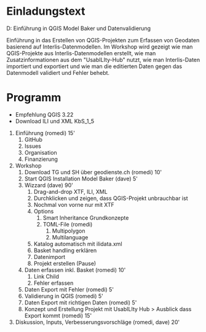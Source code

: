 # Einladungstext

D: Einführung in QGIS Model Baker und Datenvalidierung

Einführung in das Erstellen von QGIS-Projekten zum Erfassen von Geodaten basierend auf Interlis-Datenmodellen. Im Workshop wird gezeigt wie man QGIS-Projekte aus Interlis-Datenmodellen erstellt, wie man Zusatzinformationen aus dem "UsabILIty-Hub" nutzt, wie man Interlis-Daten importiert und exportiert und wie man die editierten Daten gegen das Datenmodell validiert und Fehler behebt.

# Programm

- Empfehlung QGIS 3.22
- Download ILI und XML KbS_1_5

1. Einführung (romedi) 15'
   1. GitHub
   2. Issues
   3. Organisation
   4. Finanzierung
2. Workshop
   1. Download TG und SH über geodienste.ch (romedi) 10'
   2. Start QGIS Installation Model Baker (dave) 5'
   3. Wizzard (dave) 90'
      1. Drag-and-drop XTF, ILI, XML
      2. Durchklicken und zeigen, dass QGIS-Projekt unbrauchbar ist
      3. Nochmal von vorne nur mit XTF
      4. Options
         1. Smart Inheritance Grundkonzepte
         2. TOML-File (romedi)
            1. Multipolygon
            2. Multilanguage
      5. Katalog automatisch mit ilidata.xml
      6. Basket handling erklären
      7. Datenimport
      8. Projekt erstellen
(Pause)
   4. Daten erfassen inkl. Basket (romedi) 10'
      1. Link Child
      2. Fehler erfassen
   5. Daten Export mit Fehler (romedi) 5'
   6. Validierung in QGIS (romedi) 5'
   7. Daten Export mit richtigen Daten (romedi) 5'
   8. Konzept und Erstellung Projekt mit UsabILIty Hub > Ausblick dass Export kommt (romedi) 15'
3.  Diskussion, Inputs, Verbesserungsvorschläge (romedi, dave) 20'
